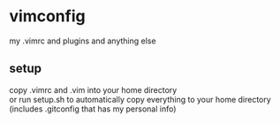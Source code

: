 # vimconfig
my .vimrc and plugins and anything else

setup
-----
copy .vimrc and .vim into your home directory  
or run setup.sh to automatically copy everything to your home directory (includes .gitconfig that has my personal info)

